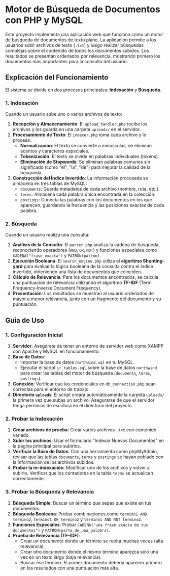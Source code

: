 # Motor de Búsqueda de Documentos con PHP y MySQL

Este proyecto implementa una aplicación web que funciona como un motor de búsqueda de documentos de texto plano. La aplicación permite a los usuarios subir archivos de texto (`.txt`) y luego realizar búsquedas complejas sobre el contenido de todos los documentos subidos. Los resultados se presentan ordenados por relevancia, mostrando primero los documentos más importantes para la consulta del usuario.

## Explicación del Funcionamiento

El sistema se divide en dos procesos principales: **Indexación** y **Búsqueda**.

### 1. Indexación

Cuando un usuario sube uno o varios archivos de texto:

1.  **Recepción y Almacenamiento**: El `upload_handler.php` recibe los archivos y los guarda en una carpeta `uploads/` en el servidor.
2.  **Procesamiento de Texto**: El `indexer.php` toma cada archivo y lo procesa:
    *   **Normalización**: El texto se convierte a minúsculas, se eliminan acentos y caracteres especiales.
    *   **Tokenización**: El texto se divide en palabras individuales (tokens).
    *   **Eliminación de Stopwords**: Se eliminan palabras comunes sin significado (como "el", "la", "de") para mejorar la calidad de la búsqueda.
3.  **Construcción del Índice Invertido**: La información procesada se almacena en tres tablas de MySQL:
    *   `documents`: Guarda metadatos de cada archivo (nombre, ruta, etc.).
    *   `terms`: Almacena cada palabra única encontrada en la colección.
    *   `postings`: Conecta las palabras con los documentos en los que aparecen, guardando la frecuencia y las posiciones exactas de cada palabra.

### 2. Búsqueda

Cuando un usuario realiza una consulta:

1.  **Análisis de la Consulta**: El `parser.php` analiza la cadena de búsqueda, reconociendo operadores (`AND`, `OR`, `NOT`) y funciones especiales como `CADENA("frase exacta")` y `PATRON(patrón)`.
2.  **Ejecución Booleana**: El `search_engine.php` utiliza el **algoritmo Shunting-yard** para evaluar la lógica booleana de la consulta contra el índice invertido, obteniendo una lista de documentos que coinciden.
3.  **Cálculo de Relevancia**: Para los documentos encontrados, se calcula una puntuación de relevancia utilizando el algoritmo **TF-IDF** (Term Frequency-Inverse Document Frequency).
4.  **Presentación**: Los resultados se muestran al usuario ordenados de mayor a menor relevancia, junto con un fragmento del documento y su puntuación.

## Guía de Uso

### 1. Configuración Inicial

1.  **Servidor**: Asegúrate de tener un entorno de servidor web como XAMPP con Apache y MySQL en funcionamiento.
2.  **Base de Datos**:
    *   Importar la base de datos `northwind.sql` en tu MySQL.
    *   Ejecutar el script `ir_tables.sql` sobre la base de datos `northwind` para crear las tablas del motor de búsqueda (`documents`, `terms`, `postings`).
3.  **Conexión**: Verificar que las credenciales en `db_connection.php` sean correctas para el entorno de trabajo.
4.  **Directorio `uploads`**: El script creará automáticamente la carpeta `uploads/` la primera vez que subas un archivo. Asegurarse de que el servidor tenga permisos de escritura en el directorio del proyecto.

### 2. Probar la Indexación

1.  **Crear archivos de prueba**: Crear varios archivos `.txt` con contenido variado.
2.  **Subir los archivos**: Usar el formulario "Indexar Nuevos Documentos" en la página principal para subirlos.
3.  **Verificar la Base de Datos**: Con una herramienta como phpMyAdmin, revisar que las tablas `documents`, `terms` y `postings` se hayan poblado con la información de los archivos subidos.
4.  **Probar la re-indexación**: Modificar uno de los archivos y volver a subirlo. Verificar que los contadores en la tabla `terms` se actualicen correctamente.

### 3. Probar la Búsqueda y Relevancia

1.  **Búsqueda Simple**: Buscar un término que sepas que existe en tus documentos.
2.  **Búsqueda Booleana**: Probar combinaciones como `termino1 AND termino2`, `termino1 OR termino2` y `termino1 AND NOT termino2`.
3.  **Funciones Especiales**: Probar `CADENA("una frase exacta de tus documentos")` y `PATRON(parte_de_una_palabra)`.
4.  **Prueba de Relevancia (TF-IDF)**:
    *   Crear un documento donde un término se repita muchas veces (alta relevancia).
    *   Crear otro documento donde el mismo término aparezca solo una vez en un texto largo (baja relevancia).
    *   Buscar ese término. El primer documento debería aparecer primero en los resultados con una puntuación más alta.
